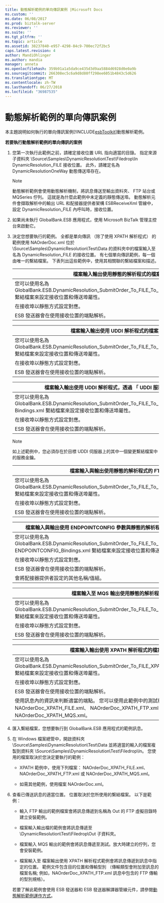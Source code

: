```yaml
---
title: 動態解析範例的單向傳訊案例 |Microsoft Docs
ms.custom: ''
ms.date: 06/08/2017
ms.prod: biztalk-server
ms.reviewer: ''
ms.suite: ''
ms.tgt_pltfrm: ''
ms.topic: article
ms.assetid: 38237840-e957-4298-84c9-700ec72f2bc5
caps.latest.revision: 4
author: MandiOhlinger
ms.author: mandia
manager: anneta
ms.openlocfilehash: 359b91a1a5da9ce435d3d9aa5884d6928d0e0a9b
ms.sourcegitcommit: 266308ec5c6a9d8d80ff298ee6051b4843c5d626
ms.translationtype: MT
ms.contentlocale: zh-TW
ms.lasthandoff: 06/27/2018
ms.locfileid: "36987535"
---
```

# <a name="one-way-messaging-scenarios-for-the-dynamic-resolution-sample"></a>動態解析範例的單向傳訊案例
本主題說明如何執行的單向傳訊案例[!INCLUDE[esbToolkit](../includes/esbtoolkit-md.md)]動態解析範例。  

 **若要執行動態解析範例的單向傳訊的案例**  

1. 您第一次執行此範例之前，請確定接收位置 URL 指向適當的目錄。 指定來源子資料夾 \Source\Samples\DynamicResolution\Test\Filedrop\In DynamicResolution_FILE 接收位置。 此外，請確定名為 DynamicResolutionOneWay 動態傳送埠存在。  

   > [!NOTE]
   >  動態解析範例會使用動態解析機制，將訊息傳送至輸出資料夾、 FTP 站台或 MQSeries 佇列。 這就是為什麼此範例中未定義的靜態傳送埠。 動態解析元件會擷取解析中的輸出 URL 和配接器提供者架構 ESBReceiveXml 管線中，設定 DynamicResolution_FILE 內呼叫時，接收位置。  

2. 如果尚未執行 GlobalBank.ESB 應用程式，使用 Microsoft BizTalk 管理主控台來啟動它。  

3. 決定您想要執行的範例。 全都是單向傳訊 （除了使用 XPATH 解析程式） 的範例使用 NAOrderDoc.xml 位於 \Source\Samples\DynamicResolution\Test\Data 的資料夾中的檔案輸入至名為 DynamicResolution_FILE 的接收位置。 有七個單向傳訊範例，每一個由唯一的繫結檔案。 下表列出這些範例中，使用其相關聯的繫結檔案和描述。  

   |檔案輸入輸出使用靜態的解析程式的檔案|  
   |-------------------------------------------------------------|  
   |您可以使用名為 GlobalBank.ESB.DynamicResolution_SubmitOrder_To_FILE_To_FILE_STATIC_Bindings.xml 繫結檔案來設定接收位置和傳送埠屬性。|  
   |在接收埠以靜態方式設定對應。|  
   |ESB 發送器會在使用接收位置的端點解析。|  

   |檔案輸入輸出使用 UDDI 解析程式的檔案|  
   |-----------------------------------------------------------|  
   |您可以使用名為 GlobalBank.ESB.DynamicResolution_SubmitOrder_To_FILE_To_FILE_UDDI_Bindings.xml 繫結檔案來設定接收位置和傳送埠屬性。|  
   |在接收埠以靜態方式設定對應。|  
   |ESB 發送器會在使用接收位置的端點解析。|  

   |檔案輸入輸出使用 UDDI 解析程式，透過 「 UDDI 服務金鑰的檔案|  
   |----------------------------------------------------------------------------|  
   |您可以使用名為 GlobalBank.ESB.DynamicResolution_SubmitOrder_To_FILE_To_FILE_UDDI_SERVICEKEY_ Bindings.xml 繫結檔案來設定接收位置和傳送埠屬性。|  
   |在接收埠以靜態方式設定對應。|  
   |ESB 發送器會在使用接收位置的端點解析。|  

   > [!NOTE]
   >  如上述範例中，您必須存在於目標 UDDI 伺服器上的其中一個變更繫結檔案中的服務金鑰。  

   |檔案輸入與輸出使用靜態的解析程式的 FTP|  
   |------------------------------------------------------------|  
   |您可以使用名為 GlobalBank.ESB.DynamicResolution_SubmitOrder_To_FILE_To_FTP_STATIC_Bindings.xml 繫結檔案來設定接收位置和傳送埠屬性。|  
   |在接收埠以靜態方式設定對應。|  
   |ESB 發送器會在使用接收位置的端點解析。|  

   |檔案輸入與輸出使用 ENDPOINTCONFIG 參數與靜態的解析程式的 FTP|  
   |-----------------------------------------------------------------------------------------|  
   |您可以使用名為 GlobalBank.ESB.DynamicResolution_SubmitOrder_To_FILE_To_FTP_STATIC__ ENDPOINTCONFIG_Bindings.xml 繫結檔案來設定接收位置和傳送埠屬性。|  
   |在接收埠以靜態方式設定對應。|  
   |ESB 發送器會在使用接收位置的端點解析。|  
   |會將配接器提供者設定的其他名稱/值組。|  

   |檔案輸入至 MQS 輸出使用靜態的解析程式|  
   |------------------------------------------------------------|  
   |您可以使用名為 GlobalBank.ESB.DynamicResolution_SubmitOrder_To_FILE_To_MQS_STATIC_Bindings.xml 繫結檔案來設定接收位置和傳送埠屬性。|  
   |在接收埠以靜態方式設定對應。|  
   |ESB 發送器會在使用接收位置的端點解析。|  

   |                                                                             檔案輸入輸出使用 XPATH 解析程式的檔案                                                                             |
   |----------------------------------------------------------------------------------------------------------------------------------------------------------------------------------------------------------------|
   |                        您可以使用名為 GlobalBank.ESB.DynamicResolution_SubmitOrder_To_FILE_XPATH_STATIC_Bindings.xml 繫結檔案來設定接收位置和傳送埠屬性。                        |
   |                                                                                 在接收埠以靜態方式設定對應。                                                                                  |
   |                                                                    ESB 發送器會在使用接收位置的端點解析。                                                                    |
   | 使用訊息內的資訊來判斷適當的端點。 您可以使用此範例中的測試檔案是 NAOrderDoc_XPATH_FILE.xml、 NAOrderDoc_XPATH_FTP.xml 和 NAOrderDoc_XPATH_MQS.xml。 |


4. 匯入繫結檔案，您想要執行到 GlobalBank.ESB 應用程式的範例訊息。  

5. 在 Windows 檔案總管中，開啟資料夾 \Source\Samples\DynamicResolution\Test\Data 並將適當的輸入的檔案複製到資料夾 \Source\Samples\DynamicResolution\Test\Filedrop\In。 您使用的檔案取決於您決定要執行的範例：  

   -   XPATH 範例中，使用下列檔案： NAOrderDoc_XPATH_FILE.xml、 NAOrderDoc_XPATH_FTP.xml 或 NAOrderDoc_XPATH_MQS.xml。  

   -   如需其他範例，使用檔案 NAOrderDoc.xml。  

6. 查看已傳送訊息的適當位置。 位置取決於您所使用的繫結檔案。 以下是範例：  

   -   輸入 FTP 輸出的範例檔案會將訊息傳遞到名稱為 Out 的 FTP 虛擬目錄時建立安裝範例。  

   -   檔案輸入輸出檔的範例會將訊息傳遞至 \DynamicResolution\Test\Filedrop\Out 子資料夾。  

   -   檔案輸入 MQS 輸出的範例會將訊息傳遞至測試。放大時建立的佇列，您會安裝範例。  

   -   檔案輸入至 檔案輸出使用 XPATH 解析程式範例會將訊息傳遞到訊息中指定的位置。 範例文件包含目的位置和傳輸型別 （傳輸類型會附加至訊息的檔案名稱; 例如，NAOrderDoc_XPATH_FTP.xml 訊息中包含的 FTP 傳輸的型別規格）。  

   若要了解此範例會使用 ESB 發送器和 ESB 發送器解譯器管線元件，請參閱[動態解析範例運作方式](../esb-toolkit/how-the-dynamic-resolution-sample-works.md)。